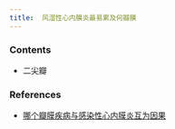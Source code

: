 ```yaml
---
title:  风湿性心内膜炎最易累及何瓣膜
--- 
```


### Contents
- 二尖瓣

### References
- [哪个瓣膜疾病与感染性心内膜炎互为因果](/哪个瓣膜疾病与感染性心内膜炎互为因果)
